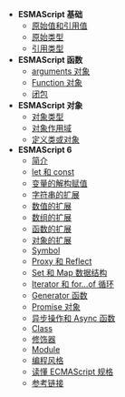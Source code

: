 - **ESMAScript 基础**
  - [ 原始值和引用值](zh-cn/browser-side/javascript/es/es6-原始值和引用值.md)
  - [ 原始类型](zh-cn/browser-side/javascript/es/es6-原始类型.md)
  - [ 引用类型](zh-cn/browser-side/javascript/es/es6-引用类型.md)
- **ESMAScript 函数**
  - [ arguments 对象](zh-cn/browser-side/javascript/es/es6-arguments.md)
  - [ Function 对象](zh-cn/browser-side/javascript/es/es6-function.md)
  - [ 闭包](zh-cn/browser-side/javascript/es/es6-闭包.md)
- **ESMAScript 对象**
  - [ 对象类型](zh-cn/browser-side/javascript/es/es6-对象类型.md)
  - [ 对象作用域](zh-cn/browser-side/javascript/es/es6-对象作用域.md)
  - [ 定义类或对象](zh-cn/browser-side/javascript/es/es6-定义类或对象.md)
- **ESMAScript 6**
  - [ 简介](zh-cn/browser-side/javascript/es/es6-简介.md)
  - [ let 和 const](zh-cn/browser-side/javascript/es/es6-let&const.md)
  - [ 变量的解构赋值](zh-cn/browser-side/javascript/es/es6-变量的解构赋值.md)
  - [ 字符串的扩展](zh-cn/browser-side/javascript/es/es6-字符串的扩展.md)
  - [ 数值的扩展](zh-cn/browser-side/javascript/es/es6-数值的扩展.md)
  - [ 数组的扩展](zh-cn/browser-side/javascript/es/es6-数组的扩展.md)
  - [ 函数的扩展](zh-cn/browser-side/javascript/es/es6-函数的扩展.md)
  - [ 对象的扩展](zh-cn/browser-side/javascript/es/es6-对象的扩展.md)
  - [ Symbol](zh-cn/browser-side/javascript/es/es6-symbol.md)
  - [ Proxy 和 Reflect](zh-cn/browser-side/javascript/es/es6-proxy&reflect.md)
  - [ Set 和 Map 数据结构](zh-cn/browser-side/javascript/es/es6-Set和Map数据结构.md)
  - [ Iterator 和 for...of 循环](zh-cn/browser-side/javascript/es/es6-Iterator和for...of循环.md)
  - [ Generator 函数 ](zh-cn/browser-side/javascript/es/es6-Generator函数.md)
  - [ Promise 对象 ](zh-cn/browser-side/javascript/es/es6-Promise对象.md)
  - [ 异步操作和 Async 函数 ](zh-cn/browser-side/javascript/es/es6-异步操作和Async函数.md)
  - [ Class ](zh-cn/browser-side/javascript/es/es6-Class.md)
  - [ 修饰器 ](zh-cn/browser-side/javascript/es/es6-decorator.md)
  - [ Module ](zh-cn/browser-side/javascript/es/es6-module.md)
  - [ 编程风格 ](zh-cn/browser-side/javascript/es/es6-编程风格.md)
  - [ 读懂 ECMAScript 规格 ](zh-cn/browser-side/javascript/es/读懂ECMAScript规格.md)
  - [ 参考链接 ](zh-cn/browser-side/javascript/es/参考链接.md)
